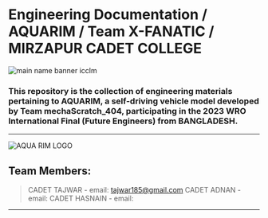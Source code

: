 # Engineering Documentation / AQUARIM / Team X-FANATIC / MIRZAPUR CADET COLLEGE

![main name banner icclm](https://github.com/user-attachments/assets/db33ed1b-8e17-4d06-b3c5-0e979dd02086)

### This repository is the collection of engineering materials pertaining to AQUARIM, a self-driving vehicle model developed by Team mechaScratch_404, participating in the 2023 WRO International Final (Future Engineers) from BANGLADESH.
----
![AQUA RIM LOGO](https://github.com/user-attachments/assets/5aab169c-a433-480e-84c6-989e97a1a890)

## Team Members:
> CADET TAJWAR  - email: tajwar185@gmail.com
> CADET ADNAN   - email:
> CADET HASNAIN - email: 

----
